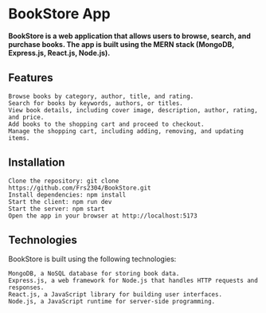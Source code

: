 # BookStore App

<b>BookStore is a web application that allows users to browse, search, and purchase books.
The app is built using the MERN stack (MongoDB, Express.js, React.js, Node.js).</b>

## Features

    Browse books by category, author, title, and rating.
    Search for books by keywords, authors, or titles.
    View book details, including cover image, description, author, rating, and price.
    Add books to the shopping cart and proceed to checkout.
    Manage the shopping cart, including adding, removing, and updating items.
    
## Installation

    Clone the repository: git clone https://github.com/Frs2304/BookStore.git
    Install dependencies: npm install
    Start the client: npm run dev
    Start the server: npm start
    Open the app in your browser at http://localhost:5173

## Technologies

BookStore is built using the following technologies:

    MongoDB, a NoSQL database for storing book data.
    Express.js, a web framework for Node.js that handles HTTP requests and responses.
    React.js, a JavaScript library for building user interfaces.
    Node.js, a JavaScript runtime for server-side programming.

